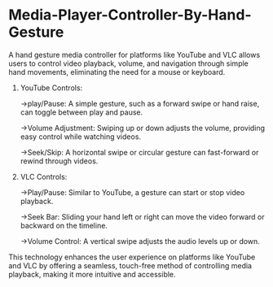 # Media-Player-Controller-By-Hand-Gesture
A hand gesture media controller for platforms like YouTube and VLC allows users to control video playback, volume, and navigation through simple hand movements, eliminating the need for a mouse or keyboard.

1) YouTube Controls:
  
     ->play/Pause: A simple gesture, such as a forward swipe or hand raise, can toggle between play and pause.

     ->Volume Adjustment: Swiping up or down adjusts the volume, providing easy control while watching videos.

     ->Seek/Skip: A horizontal swipe or circular gesture can fast-forward or rewind through videos.

2) VLC Controls:
   
     ->Play/Pause: Similar to YouTube, a gesture can start or stop video playback.

     ->Seek Bar: Sliding your hand left or right can move the video forward or backward on the timeline.

     ->Volume Control: A vertical swipe adjusts the audio levels up or down.

This technology enhances the user experience on platforms like YouTube and VLC by offering a seamless, touch-free method of controlling media playback, making it more intuitive and accessible.
